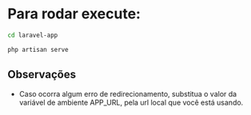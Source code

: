 # Para rodar execute:

```bash
cd laravel-app
```

```bash
php artisan serve
```

## Observações

- Caso ocorra algum erro de redirecionamento, substitua o valor da variável de ambiente APP_URL, pela url local que você está usando.